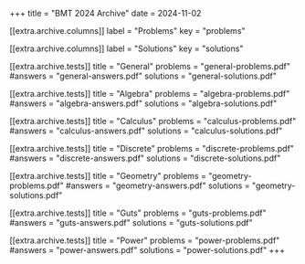 +++
title = "BMT 2024 Archive"
date = 2024-11-02

[[extra.archive.columns]]
label = "Problems"
key = "problems"

[[extra.archive.columns]]
label = "Solutions"
key = "solutions"

[[extra.archive.tests]]
title = "General"
problems = "general-problems.pdf"
#answers = "general-answers.pdf"
solutions = "general-solutions.pdf"

[[extra.archive.tests]]
title = "Algebra"
problems = "algebra-problems.pdf"
#answers = "algebra-answers.pdf"
solutions = "algebra-solutions.pdf"

[[extra.archive.tests]]
title = "Calculus"
problems = "calculus-problems.pdf"
#answers = "calculus-answers.pdf"
solutions = "calculus-solutions.pdf"

[[extra.archive.tests]]
title = "Discrete"
problems = "discrete-problems.pdf"
#answers = "discrete-answers.pdf"
solutions = "discrete-solutions.pdf"

[[extra.archive.tests]]
title = "Geometry"
problems = "geometry-problems.pdf"
#answers = "geometry-answers.pdf"
solutions = "geometry-solutions.pdf"

[[extra.archive.tests]]
title = "Guts"
problems = "guts-problems.pdf"
#answers = "guts-answers.pdf"
solutions = "guts-solutions.pdf"

[[extra.archive.tests]]
title = "Power"
problems = "power-problems.pdf"
#answers = "power-answers.pdf"
solutions = "power-solutions.pdf"
+++

